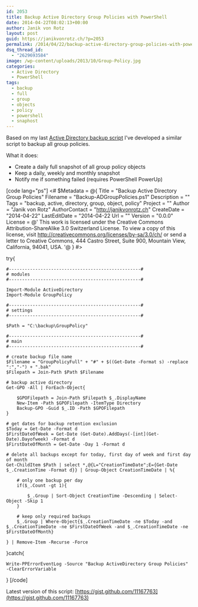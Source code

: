 ```yaml
---
id: 2053
title: Backup Active Directory Group Policies with PowerShell
date: 2014-04-22T08:02:13+00:00
author: Janik von Rotz
layout: post
guid: https://janikvonrotz.ch/?p=2053
permalink: /2014/04/22/backup-active-directory-group-policies-with-powershell/
dsq_thread_id:
  - "2629693584"
image: /wp-content/uploads/2013/10/Group-Policy.jpg
categories:
  - Active Directory
  - PowerShell
tags:
  - backup
  - full
  - group
  - objects
  - policy
  - powershell
  - snaphost
---
```

Based on my last [Active Directory backup script](https://janikvonrotz.ch/2014/04/15/backup-active-directory-with-powershell/) I've developed a similar script to backup all group policies.

What it does:

* Create a daily full snapshot of all group policy objects
* Keep a daily, weekly and monthly snapshot
* Notify me if something failed (requires PowerShell PowerUp)
<!--more-->
[code lang="ps"]
<#
$Metadata = @{
    Title = "Backup Active Directory Group Policies"
    Filename = "Backup-ADGroupPolicies.ps1"
    Description = ""
    Tags = "backup, active, directory, group, object, policy"
    Project = ""
    Author = "Janik von Rotz"
    AuthorContact = "http://janikvonrotz.ch"
    CreateDate = "2014-04-22"
    LastEditDate = "2014-04-22
    Url = ""
    Version = "0.0.0"
    License = @'
This work is licensed under the Creative Commons Attribution-ShareAlike 3.0 Switzerland License.
To view a copy of this license, visit http://creativecommons.org/licenses/by-sa/3.0/ch/ or 
send a letter to Creative Commons, 444 Castro Street, Suite 900, Mountain View, California, 94041, USA.
'@
}
#>

try{

    #--------------------------------------------------#
    # modules
    #--------------------------------------------------#
    
    Import-Module ActiveDirectory
    Import-Module GroupPolicy
    
    #--------------------------------------------------#
    # settings
    #--------------------------------------------------#

    $Path = "C:\backup\GroupPolicy"

    #--------------------------------------------------#
    # main
    #--------------------------------------------------#

    # create backup file name
    $Filename = "GroupPolicyFull" + "#" + $((Get-Date -Format s) -replace ":","-") + ".bak"
    $Filepath = Join-Path $Path $Filename

    # backup active directory
    Get-GPO -All | ForEach-Object{
    
        $GPOFilepath = Join-Path $Filepath $_.DisplayName    
        New-Item -Path $GPOFilepath -ItemType Directory
        Backup-GPO -Guid $_.ID -Path $GPOFilepath    
    }
    
    # get dates for backup retention exclusion
    $Today = Get-Date -Format d
    $FirstDateOfWeek = Get-Date (Get-Date).AddDays(-[int](Get-Date).Dayofweek) -Format d
    $FirstDateOfMonth = Get-Date -Day 1 -Format d

    # delete all backups except for today, first day of week and first day of month
    Get-ChildItem $Path | select *,@{L="CreationTimeDate";E={Get-Date $_.CreationTime -Format d}} | Group-Object CreationTimeDate | %{
        
        # only one backup per day
        if($_.Count -gt 1){
            
            $_.Group | Sort-Object CreationTime -Descending | Select-Object -Skip 1     
        }
                
        # keep only required backups
        $_.Group | Where-Object{$_.CreationTimeDate -ne $Today -and $_.CreationTimeDate -ne $FirstDateOfWeek -and $_.CreationTimeDate -ne $FirstDateOfMonth}
            
    } | Remove-Item -Recurse -Force
    
}catch{

    Write-PPErrorEventLog -Source "Backup ActiveDirectory Group Policies" -ClearErrorVariable
}
[/code]

Latest version of this script: [https://gist.github.com/11167763](https://gist.github.com/11167763)